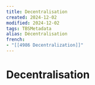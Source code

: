 ```yaml
---
title: Decentralisation
created: 2024-12-02
modified: 2024-12-02
tags: TBSMetadata
alias: Décentralisation
french:
- "[[4986 Decentralization]]"
---
```

# Decentralisation
